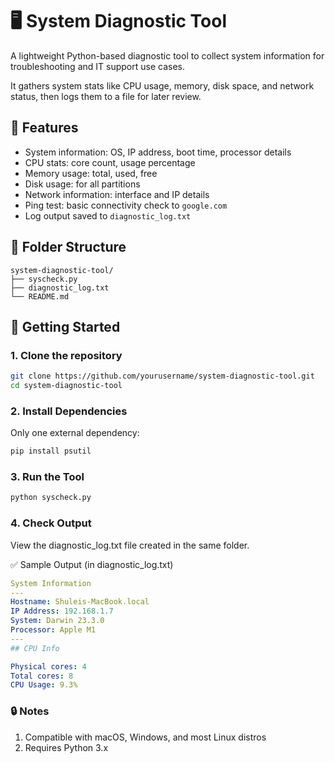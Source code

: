 # 🖥️ System Diagnostic Tool

A lightweight Python-based diagnostic tool to collect system information for troubleshooting and IT support use cases.

It gathers system stats like CPU usage, memory, disk space, and network status, then logs them to a file for later review.

## 🔧 Features

- System information: OS, IP address, boot time, processor details
- CPU stats: core count, usage percentage
- Memory usage: total, used, free
- Disk usage: for all partitions
- Network information: interface and IP details
- Ping test: basic connectivity check to `google.com`
- Log output saved to `diagnostic_log.txt`

## 📂 Folder Structure

```
system-diagnostic-tool/
├── syscheck.py
├── diagnostic_log.txt
└── README.md
```

## 🚀 Getting Started

### 1. Clone the repository

```bash
git clone https://github.com/yourusername/system-diagnostic-tool.git
cd system-diagnostic-tool
```

### 2. Install Dependencies

Only one external dependency:

```bash
pip install psutil
```

### 3. Run the Tool

```bash
python syscheck.py
```

### 4. Check Output

View the diagnostic_log.txt file created in the same folder.

✅ Sample Output (in diagnostic_log.txt)

```yaml
System Information
---
Hostname: Shuleis-MacBook.local
IP Address: 192.168.1.7
System: Darwin 23.3.0
Processor: Apple M1
---
## CPU Info

Physical cores: 4
Total cores: 8
CPU Usage: 9.3%
```

### 🔒 Notes

1. Compatible with macOS, Windows, and most Linux distros
2. Requires Python 3.x
